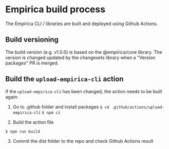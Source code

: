 # Empirica build process 

The Empirica CLI / libraries are built and deployed using Github Actions.

## Build versioning

The build version (e.g. v1.0.0) is based on the @empirica/core library. 
The version is changed updated by the changesets library when a "Version packages" PR is merged.


## Build the `upload-empirica-cli` action

If the `upload-empirica-cli` has been changed, the action needs to be built again:

1. Go to .github folder and install packages
`$ cd .github/actions/upload-empirica-cli`
`$ npm ci`

2. Build the action file

`$ npm run build`

3. Commit the dist folder to the repo and check Github Actions result
